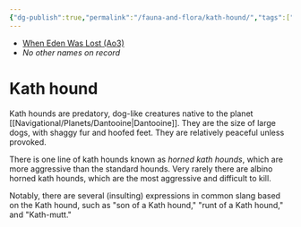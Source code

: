 ```yaml
---
{"dg-publish":true,"permalink":"/fauna-and-flora/kath-hound/","tags":["fauna"]}
---
```


- [When Eden Was Lost (Ao3)](https://archiveofourown.org/works/19334440/chapters/45992584)
- *No other names on record*
# Kath hound

Kath hounds are predatory, dog-like creatures native to the planet [[Navigational/Planets/Dantooine\|Dantooine]]. They are the size of large dogs, with shaggy fur and hoofed feet. They are relatively peaceful unless provoked.

There is one line of kath hounds known as *horned kath hounds*, which are more aggressive than the standard hounds. Very rarely there are albino horned kath hounds, which are the most aggressive and difficult to kill.

Notably, there are several (insulting) expressions in common slang based on the Kath hound, such as "son of a Kath hound," "runt of a Kath hound," and "Kath-mutt." 